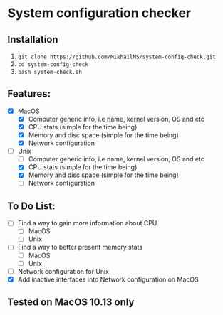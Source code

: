 # System configuration checker

## Installation
  1. `git clone https://github.com/MikhailMS/system-config-check.git`
  2. `cd system-config-check`
  3. `bash system-check.sh`

## Features:
- [x] MacOS
  - [x] Computer generic info, i.e name, kernel version, OS and etc
  - [x] CPU stats (simple for the time being)
  - [x] Memory and disc space (simple for the time being)
  - [x] Network configuration
- [ ] Unix
  - [ ] Computer generic info, i.e name, kernel version, OS and etc
  - [x] CPU stats (simple for the time being)
  - [x] Memory and disc space (simple for the time being)
  - [ ] Network configuration

## To Do List:
- [ ] Find a way to gain more information about CPU
  - [ ] MacOS
  - [ ] Unix
- [ ] Find a way to better present memory stats
  - [ ] MacOS
  - [ ] Unix
- [ ] Network configuration for Unix
- [x] Add inactive interfaces into Network configuration on MacOS

## Tested on MacOS 10.13 only
